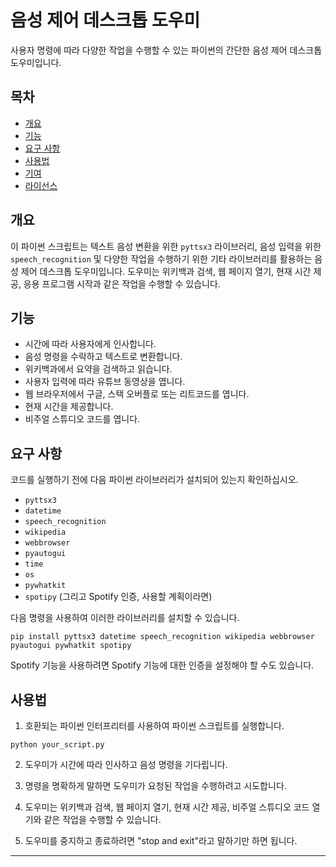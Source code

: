 # 음성 제어 데스크톱 도우미

사용자 명령에 따라 다양한 작업을 수행할 수 있는 파이썬의 간단한 음성 제어 데스크톱 도우미입니다.

## 목차
- [개요](#개요)
- [기능](#기능)
- [요구 사항](#요구-사항)
- [사용법](#사용법)
- [기여](#기여)
- [라이선스](#라이선스)

## 개요

이 파이썬 스크립트는 텍스트 음성 변환을 위한 `pyttsx3` 라이브러리, 음성 입력을 위한 `speech_recognition` 및 다양한 작업을 수행하기 위한 기타 라이브러리를 활용하는 음성 제어 데스크톱 도우미입니다. 도우미는 위키백과 검색, 웹 페이지 열기, 현재 시간 제공, 응용 프로그램 시작과 같은 작업을 수행할 수 있습니다.

## 기능

- 시간에 따라 사용자에게 인사합니다.
- 음성 명령을 수락하고 텍스트로 변환합니다.
- 위키백과에서 요약을 검색하고 읽습니다.
- 사용자 입력에 따라 유튜브 동영상을 엽니다.
- 웹 브라우저에서 구글, 스택 오버플로 또는 리트코드를 엽니다.
- 현재 시간을 제공합니다.
- 비주얼 스튜디오 코드를 엽니다.

## 요구 사항

코드를 실행하기 전에 다음 파이썬 라이브러리가 설치되어 있는지 확인하십시오.

- `pyttsx3`
- `datetime`
- `speech_recognition`
- `wikipedia`
- `webbrowser`
- `pyautogui`
- `time`
- `os`
- `pywhatkit`
- `spotipy` (그리고 Spotify 인증, 사용할 계획이라면)

다음 명령을 사용하여 이러한 라이브러리를 설치할 수 있습니다.

```shell
pip install pyttsx3 datetime speech_recognition wikipedia webbrowser pyautogui pywhatkit spotipy
```

Spotify 기능을 사용하려면 Spotify 기능에 대한 인증을 설정해야 할 수도 있습니다.

## 사용법

1. 호환되는 파이썬 인터프리터를 사용하여 파이썬 스크립트를 실행합니다.

```shell
python your_script.py
```

2. 도우미가 시간에 따라 인사하고 음성 명령을 기다립니다.

3. 명령을 명확하게 말하면 도우미가 요청된 작업을 수행하려고 시도합니다.

4. 도우미는 위키백과 검색, 웹 페이지 열기, 현재 시간 제공, 비주얼 스튜디오 코드 열기와 같은 작업을 수행할 수 있습니다.

5. 도우미를 중지하고 종료하려면 "stop and exit"라고 말하기만 하면 됩니다.



---
